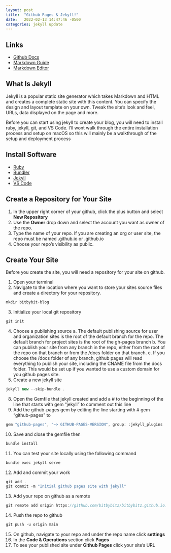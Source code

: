 ```yaml
---
layout: post
title:  "Github Pages & Jekyll!"
date:   2022-02-13 14:47:46 -0500
categories: jekyll update
---
```


## Links
- [Github Docs](https://docs.github.com/en/pages/setting-up-a-github-pages-site-with-jekyll/creating-a-github-pages-site-with-jekyll)
- [Markdown Guide](https://www.markdownguide.org/)
- [Markdown Editor](https://dillinger.io/)

## What Is Jekyll
Jekyll is a popular static site generator which takes Markdown and HTML and creates a complete static site with this content. You can specify the design and layout template on your own. Tweak the site’s look and feel, URLs, data displayed on the page and more. 

Before you can start using jekyll to create your blog, you will need to install ruby, jekyll, git, and VS Code. I’ll wont walk  through the entire installation process and setup on macOS so this will mainly be a walkthrough of the setup and deployment process

## Install Software
- [Ruby](https://www.ruby-lang.org/en/documentation/installation/)
- [Bundler](https://bundler.io/)
- [Jekyll](https://jekyllrb.com/docs/installation/)
- [VS Code](https://code.visualstudio.com/download)

## Create a Repository for Your Site
1. In the upper right corner of your github, click the plus button and select **New Repository**
2. Use the **Owner** drop down and select the account you want as owner of the repo.
3. Type the name of your repo. If you are creating an org or user site, the repo must be named <user>.github.io or <org>.github.io
4. Choose your repo’s visibility as public.

## Create Your Site
Before you create the site, you will need a repository for your site on github.

1. Open your terminal
2. Navigate to the location where you want to store your sites source files and create a directory for your repository. 

```jsx
mkdir bitbybit-blog
```

3. Initialize your local git repository

```jsx
git init
```

4. Choose a publishing source
    a. The default publishing source for user and organization sites is the root of the default branch for the repo. The default branch for project sites is the root of the gh-pages branch
    b. You can publish your site from any branch in the repo, either from the root of the repo on that branch or from the /docs folder on that branch.
    c. If you choose the /docs folder of any branch, github pages will read everything to publish your site, including the CNAME file from the docs folder. This would be set up if you wanted to use a custom domain for you github pages site.
7. Create a new jekyll site 

```jsx
jekyll new --skip-bundle .
```

8. Open the Gemfile that jekyll created and add a # to the beginning of the line that starts with gem “jekyll” to comment out this line
9. Add the github-pages gem by editing the line starting with # gem “github-pages” to 

```jsx
gem "github-pages", "~> GITHUB-PAGES-VERSION", group: :jekyll_plugins
```

10. Save and close the gemfile then 

```jsx
bundle install
```

11. You can test your site locally using the following command

```jsx
bundle exec jekyll serve
```

12. Add and commit your work

```jsx
git add .
git commit -m "Initial github pages site with jekyll"
```

13. Add your repo on github as a remote 

```jsx
git remote add origin https://github.com/bitbybitz/bitbybitz.github.io.git
```

14. Push the repo to github

```jsx
git push -u origin main
```

15. On github, navigate to your repo and under the repo name click **settings**
16. In the **Code & Operations** section click **Pages**
17. To see your published site under **Github Pages** click your site’s URL

